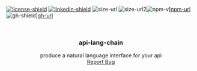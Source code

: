 [![license-shield]][license-url] [![linkedin-shield]][linkedin-url] ![size-url] ![size-url2]![npm-v]][npm-url]![gh-shield]][gh-url]

[license-shield]: https://img.shields.io/github/license/teaguestockwell/api-lang-chain.svg
[license-url]: https://github.com/teaguestockwell/api-lang-chain/blob/master/LICENSE
[linkedin-shield]: https://img.shields.io/badge/-LinkedIn-black.svg?logo=linkedin&colorB=555
[linkedin-url]: https://www.linkedin.com/in/teague-stockwell/
[size-url]: https://img.shields.io/bundlephobia/minzip/api-lang-chain
[size-url2]: https://img.shields.io/bundlephobia/min/api-lang-chain
[npm-v]: https://img.shields.io/npm/v/api-lang-chain
[npm-url]: https://www.npmjs.com/package/api-lang-chain
[gh-shield]: https://img.shields.io/badge/-GitHub-black.svg?logo=github&colorB=555
[gh-url]: https://github.com/teaguestockwell/api-lang-chain

<!-- PROJECT LOGO -->
<br />
<p align="center">
  <a href="https://github.com/teaguestockwell/api-lang-chain">
  </a>

  <h3 align="center">api-lang-chain</h3>

  <p align="center">
    produce a natural language interface for your api
    <br />
    <a href="https://github.com/teaguestockwell/api-lang-chain/issues">Report Bug</a>
  </p>
</p
